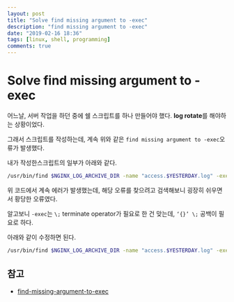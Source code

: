 ```yaml
---
layout: post
title: "Solve find missing argument to -exec"
description: "find missing argument to -exec"
date: "2019-02-16 18:36"
tags: [linux, shell, programming]
comments: true
---
```


# Solve find missing argument to -exec

어느날, 서버 작업을 하던 중에 쉘 스크립트를 하나 만들어야 했다. **log rotate**를 해야하는 상황이었다.

그래서 스크립트를 작성하는데, 계속 위와 같은 `find missing argument to -exec`오류가 발생했다. 

내가 작성한스크립트의 일부가 아래와 같다. 

```bash
/usr/bin/find $NGINX_LOG_ARCHIVE_DIR -name "access.$YESTERDAY.log" -exec /usr/bin/gzip -f '{}'\;
```

위 코드에서 계속 에러가 발생했는데, 해당 오류를 찾으려고 검색해보니 굉장히 쉬우면서 황당한 오류였다. 

알고보니 `-exec`는 `\;` terminate operator가 필요로 한 건 맞는데, `‘{}’ \;` 공백이 필요로 하다.

아래와 같이 수정하면 된다. 

```bash
/usr/bin/find $NGINX_LOG_ARCHIVE_DIR -name "access.$YESTERDAY.log" -exec /usr/bin/gzip -f '{}’ \;
```

## 참고 

* [find-missing-argument-to-exec](https://stackoverflow.com/questions/2961673/find-missing-argument-to-exec)

